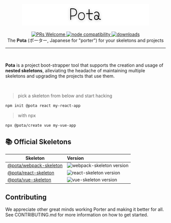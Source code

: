 <div align="center">
  <img src="./logo.png" alt="Pota">
</div>

<br />

<div align="center">
  <a href="https://github.com/mediamonks/pota/tree/main/CONTRIBUTING.md">
    <img src="https://img.shields.io/badge/PRs-welcome-green.svg" alt="PRs Welcome" />
  </a>
  <a href="https://nodejs.org/en/about/releases/">
    <img src="https://img.shields.io/node/v/@pota/create.svg" alt="node compatibility">
  </a>
  <a href="https://npmjs.org/package/@pota/cli">
    <img src="https://badgen.now.sh/npm/dm/@pota/cli" alt="downloads" />
  </a>
</div>

<div align="center">The <b>Pota</b> (ポーター, Japanese for "porter") for your skeletons and projects</div>
<hr />
<br />

<b>Pota</b> is a project boot-strapper tool that supports the creation and usage of <b>nested skeletons</b>, alleviating the headache of maintaining multiple skeletons and upgrading the projects that use them.

<br />

> pick a skeleton from below and start hacking

```bash
npm init @pota react my-react-app
```

> with npx

```bash
npx @pota/create vue my-vue-app
```

## 📚 Official Skeletons

| Skeleton                                    | Version                                                                                        |
| ------------------------------------------- | :--------------------------------------------------------------------------------------------- |
| [@pota/webpack-skeleton](skeletons/webpack) | ![webpack-skeleton version](https://img.shields.io/npm/v/@pota/webpack-skeleton.svg?label=%20) |
| [@pota/react-skeleton](skeletons/react)     | ![react-skeleton version](https://img.shields.io/npm/v/@pota/react-skeleton.svg?label=%20)     |
| [@pota/vue-skeleton](skeletons/vue)         | ![vue-skeleton version](https://img.shields.io/npm/v/@pota/vue-skeleton.svg?label=%20)         |

## Contributing

We appreciate other great minds working Porter and making it better for all. See CONTRIBUTING.md for more information on how to get started.

